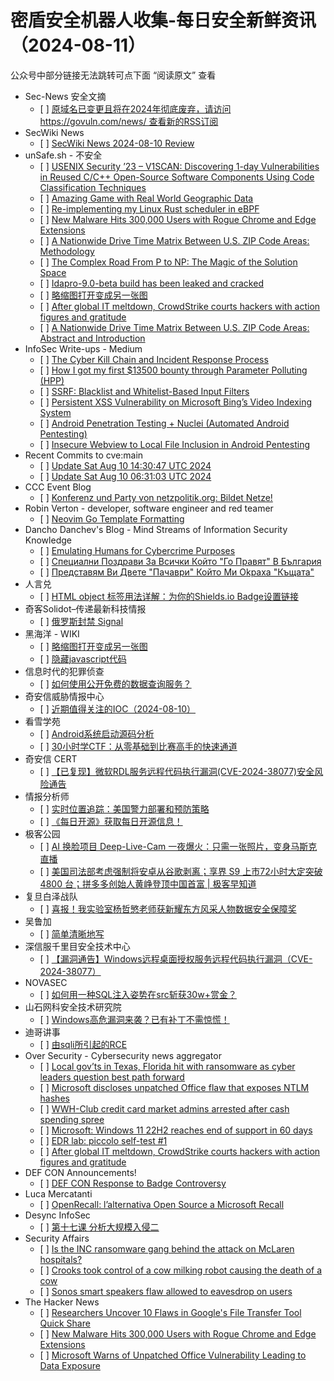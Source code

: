 <h1>密盾安全机器人收集-每日安全新鲜资讯（2024-08-11）</h1>

<p>公众号中部分链接无法跳转可点下面 “阅读原文” 查看</p>

<ul>
<li>Sec-News 安全文摘
<ul>
<li>[ ] <a href="https://govuln.com/news/url/x8dB">原域名已变更且将在2024年彻底废弃，请访问 https://govuln.com/news/ 查看新的RSS订阅</a></li>
</ul></li>
<li>SecWiki News
<ul>
<li>[ ] <a href="http://www.sec-wiki.com/?2024-08-10">SecWiki News 2024-08-10 Review</a></li>
</ul></li>
<li>unSafe.sh - 不安全
<ul>
<li>[ ] <a href="https://buaq.net/go-255397.html">USENIX Security ’23 – V1SCAN: Discovering 1-day Vulnerabilities in Reused C/C++ Open-Source Software Components Using Code Classification Techniques</a></li>
<li>[ ] <a href="https://buaq.net/go-255377.html">Amazing Game with Real World Geographic Data</a></li>
<li>[ ] <a href="https://buaq.net/go-255379.html">Re-implementing my Linux Rust scheduler in eBPF</a></li>
<li>[ ] <a href="https://buaq.net/go-255372.html">New Malware Hits 300,000 Users with Rogue Chrome and Edge Extensions</a></li>
<li>[ ] <a href="https://buaq.net/go-255386.html">A Nationwide Drive Time Matrix Between U.S. ZIP Code Areas: Methodology</a></li>
<li>[ ] <a href="https://buaq.net/go-255385.html">The Complex Road From P to NP: The Magic of the Solution Space</a></li>
<li>[ ] <a href="https://buaq.net/go-255371.html">Idapro-9.0-beta build has been leaked and cracked</a></li>
<li>[ ] <a href="https://buaq.net/go-255354.html">略缩图打开变成另一张图</a></li>
<li>[ ] <a href="https://buaq.net/go-255359.html">After global IT meltdown, CrowdStrike courts hackers with action figures and gratitude</a></li>
<li>[ ] <a href="https://buaq.net/go-255387.html">A Nationwide Drive Time Matrix Between U.S. ZIP Code Areas: Abstract and Introduction</a></li>
</ul></li>
<li>InfoSec Write-ups - Medium
<ul>
<li>[ ] <a href="https://infosecwriteups.com/the-crucial-link-between-the-cyber-kill-chain-and-incident-handling-process-8c3288b8392f?source=rss----7b722bfd1b8d---4">The Cyber Kill Chain and Incident Response Process</a></li>
<li>[ ] <a href="https://infosecwriteups.com/how-i-got-my-first-13500-bounty-through-parameter-polluting-hpp-179666b8e8bb?source=rss----7b722bfd1b8d---4">How I got my first $13500 bounty through Parameter Polluting (HPP)</a></li>
<li>[ ] <a href="https://infosecwriteups.com/ssrf-blacklist-and-whitelist-based-input-filters-1c602b872731?source=rss----7b722bfd1b8d---4">SSRF: Blacklist and Whitelist-Based Input Filters</a></li>
<li>[ ] <a href="https://infosecwriteups.com/persistent-xss-vulnerability-on-microsoft-bings-video-indexing-system-a46db992ac7b?source=rss----7b722bfd1b8d---4">Persistent XSS Vulnerability on Microsoft Bing’s Video Indexing System</a></li>
<li>[ ] <a href="https://infosecwriteups.com/android-penetration-testing-nuclei-automated-android-pentesting-d03636140f13?source=rss----7b722bfd1b8d---4">Android Penetration Testing + Nuclei (Automated Android Pentesting)</a></li>
<li>[ ] <a href="https://infosecwriteups.com/insecure-webview-to-local-file-inclusion-in-android-pentesting-f1581e3b730b?source=rss----7b722bfd1b8d---4">Insecure Webview to Local File Inclusion in Android Pentesting</a></li>
</ul></li>
<li>Recent Commits to cve:main
<ul>
<li>[ ] <a href="https://github.com/trickest/cve/commit/8ae34c9ec59bd33e610e78b472cc10087a124024">Update Sat Aug 10 14:30:47 UTC 2024</a></li>
<li>[ ] <a href="https://github.com/trickest/cve/commit/234ec9b455efb8f55ef5dc0f47d48b5ed270cd70">Update Sat Aug 10 06:31:03 UTC 2024</a></li>
</ul></li>
<li>CCC Event Blog
<ul>
<li>[ ] <a href="https://events.ccc.de/2024/08/10/netpolitik-geburtstagskonferenz/">Konferenz und Party von netzpolitik.org: Bildet Netze!</a></li>
</ul></li>
<li>Robin Verton - developer, software engineer and red teamer
<ul>
<li>[ ] <a href="https://robinverton.de/til/neovim-go-template-formatting/">Neovim Go Template Formatting</a></li>
</ul></li>
<li>Dancho Danchev's Blog - Mind Streams of Information Security Knowledge
<ul>
<li>[ ] <a href="https://ddanchev.blogspot.com/2024/08/emulating-humans-for-cybercrime-purposes.html">Emulating Humans for Cybercrime Purposes</a></li>
<li>[ ] <a href="https://ddanchev.blogspot.com/2024/06/blog-post.html">Специални Поздрави За Всички Който "Го Правят" В България</a></li>
<li>[ ] <a href="https://ddanchev.blogspot.com/2024/06/k.html">Представям Ви Двете "Пачаври" Който Ми Оkраха "Къщата"</a></li>
</ul></li>
<li>人言兑
<ul>
<li>[ ] <a href="https://blog.axiaoxin.com/post/html-object-badge-click-link/">HTML object 标签用法详解：为你的Shields.io Badge设置链接</a></li>
</ul></li>
<li>奇客Solidot–传递最新科技情报
<ul>
<li>[ ] <a href="https://www.solidot.org/story?sid=78939">俄罗斯封禁 Signal</a></li>
</ul></li>
<li>黑海洋 - WIKI
<ul>
<li>[ ] <a href="https://www.upx8.com/4258">略缩图打开变成另一张图</a></li>
<li>[ ] <a href="https://www.upx8.com/4255">隐藏javascript代码</a></li>
</ul></li>
<li>信息时代的犯罪侦查
<ul>
<li>[ ] <a href="https://mp.weixin.qq.com/s?__biz=MzAxNTA4NDAwOQ==&mid=2650736969&idx=1&sn=9099bc274f94cd5bee7d969755dfdeb3&chksm=8382d9cfb4f550d94fb2325a50a2a21f0860ffc5163f2b42b2f3af0581ccb03c369d58b8a43c&scene=58&subscene=0#rd">如何使用公开免费的数据查询服务？</a></li>
</ul></li>
<li>奇安信威胁情报中心
<ul>
<li>[ ] <a href="https://mp.weixin.qq.com/s?__biz=MzI2MDc2MDA4OA==&mid=2247511491&idx=1&sn=0f46f00f282e475ceb08083e47847816&chksm=ea665ab4dd11d3a2c59eb08436ecf1ada4d9188ee4677b145b733f45987b81bf8f43a62b5fd0&scene=58&subscene=0#rd">近期值得关注的IOC（2024-08-10）</a></li>
</ul></li>
<li>看雪学苑
<ul>
<li>[ ] <a href="https://mp.weixin.qq.com/s?__biz=MjM5NTc2MDYxMw==&mid=2458567423&idx=1&sn=4cc6b0e2a8e1acf244ee6567e07edae3&chksm=b18df27586fa7b63f5361222ea2c3391c63f55587196d39ae609dc00cf7acf1328266885d243&scene=58&subscene=0#rd">Android系统启动源码分析</a></li>
<li>[ ] <a href="https://mp.weixin.qq.com/s?__biz=MjM5NTc2MDYxMw==&mid=2458567423&idx=2&sn=1398ef8e17f3058cb01053ae64939d4d&chksm=b18df27586fa7b6310dc9df151f9742be3e2d40b5140d2062185627328c084c15c54326140a5&scene=58&subscene=0#rd">30小时学CTF：从零基础到比赛高手的快速通道</a></li>
</ul></li>
<li>奇安信 CERT
<ul>
<li>[ ] <a href="https://mp.weixin.qq.com/s?__biz=MzU5NDgxODU1MQ==&mid=2247501882&idx=1&sn=660d306b48b28c05d58892ce2a5252eb&chksm=fe79eca2c90e65b4abe2902b0c59f36b45e1df15f162e231deb0a92c25c741a4d6515c38857c&scene=58&subscene=0#rd">【已复现】微软RDL服务远程代码执行漏洞(CVE-2024-38077)安全风险通告</a></li>
</ul></li>
<li>情报分析师
<ul>
<li>[ ] <a href="https://mp.weixin.qq.com/s?__biz=MzA3Mjc1MTkwOA==&mid=2650553927&idx=1&sn=787c0573c0d95eaa82e2e0ca786546f1&chksm=8711100cb066991a7efed9c7c6cfe92d0c44bc19a9b01d1602ba1df4396b8cc81ba6dd5dc5df&scene=58&subscene=0#rd">实时位置追踪：美国警力部署和预防策略</a></li>
<li>[ ] <a href="https://mp.weixin.qq.com/s?__biz=MzA3Mjc1MTkwOA==&mid=2650553927&idx=2&sn=e8ae03d62d7b4aea18816d6e2686b445&chksm=8711100cb066991a27feb1df841376fcf9d6df771a754cdfd50428d7508d7c1f58cae51e1d7c&scene=58&subscene=0#rd">《每日开源》获取每日开源信息！</a></li>
</ul></li>
<li>极客公园
<ul>
<li>[ ] <a href="https://mp.weixin.qq.com/s?__biz=MTMwNDMwODQ0MQ==&mid=2653051261&idx=1&sn=0cd9d4012bc29990f62ba52292cb5d01&chksm=7e5724cb4920adddabd309d03ff54d9365712a4787113b4309011fde56866426d1b7e82cc557&scene=58&subscene=0#rd">AI 换脸项目 Deep-Live-Cam 一夜爆火：只需一张照片，变身马斯克直播</a></li>
<li>[ ] <a href="https://mp.weixin.qq.com/s?__biz=MTMwNDMwODQ0MQ==&mid=2653051238&idx=1&sn=8924515d436a13254500963007dfab56&chksm=7e5724d04920adc693ef96c6cc55486892e48189757aa5a6ed029b0770b3f05e7ee73a958131&scene=58&subscene=0#rd">美国司法部考虑强制将安卓从谷歌剥离；享界 S9 上市72小时大定突破 4800 台；拼多多创始人黄峥登顶中国首富 | 极客早知道</a></li>
</ul></li>
<li>复旦白泽战队
<ul>
<li>[ ] <a href="https://mp.weixin.qq.com/s?__biz=MzU4NzUxOTI0OQ==&mid=2247490668&idx=1&sn=e90ba6a16c9a641be966d8d45cecedb3&chksm=fdeb9812ca9c11049fee8cae461a61602cdb5abfccabf55c0c8f2905a6d226af721056871f53&scene=58&subscene=0#rd">喜报！我实验室杨哲慜老师获新耀东方风采人物数据安全保障奖</a></li>
</ul></li>
<li>吴鲁加
<ul>
<li>[ ] <a href="https://mp.weixin.qq.com/s?__biz=Mzg5NDY4ODM1MA==&mid=2247484785&idx=1&sn=a1a7b3acac8790fcdbe303cd9568ba86&chksm=c01a8840f76d0156daadaf8f49ad7206f052420235cb0e9a7c1b5fffd24644e6bee58bb9494b&scene=58&subscene=0#rd">简单清晰地写</a></li>
</ul></li>
<li>深信服千里目安全技术中心
<ul>
<li>[ ] <a href="https://mp.weixin.qq.com/s?__biz=Mzg2NjgzNjA5NQ==&mid=2247523548&idx=1&sn=c149459c0442ce7a37100add75a54a21&chksm=ce4617ccf9319eda8e6b415f81656613fba1600bfb535cc434a11a709ae97d25a1f5975fd7d2&scene=58&subscene=0#rd">【漏洞通告】Windows远程桌面授权服务远程代码执行漏洞（CVE-2024-38077）</a></li>
</ul></li>
<li>NOVASEC
<ul>
<li>[ ] <a href="https://mp.weixin.qq.com/s?__biz=MzUzODU3ODA0MA==&mid=2247489666&idx=1&sn=622b122238bf9758f27a7c5c66be6864&chksm=fad4c595cda34c838b2eb1e1a46389c241f0f0f54fffaa8d34baebf62950e85d7504ed8d615b&scene=58&subscene=0#rd">如何用一种SQL注入姿势在src斩获30w+赏金？</a></li>
</ul></li>
<li>山石网科安全技术研究院
<ul>
<li>[ ] <a href="https://mp.weixin.qq.com/s?__biz=MzUzMDUxNTE1Mw==&mid=2247507418&idx=1&sn=da776c2f8240abafa5a269743b0deeec&chksm=fa520864cd25817216f28ff61b81ac5b9477849715e27a45a49f27279812b3afdf958ef45cc1&scene=58&subscene=0#rd">Windows高危漏洞来袭？已有补丁不需惊慌！</a></li>
</ul></li>
<li>迪哥讲事
<ul>
<li>[ ] <a href="https://mp.weixin.qq.com/s?__biz=MzIzMTIzNTM0MA==&mid=2247495493&idx=1&sn=d7f020920c94600cbf7bf7eaa6979657&chksm=e8a5e526dfd26c300839ee00ce8a690e7b309662cbbf86148892802b1ff61f5009ba95d5840e&scene=58&subscene=0#rd">由sqli所引起的RCE</a></li>
</ul></li>
<li>Over Security - Cybersecurity news aggregator
<ul>
<li>[ ] <a href="https://therecord.media/texas-florida-local-governments-ransomware-neuberger-nakasone-white-house">Local gov’ts in Texas, Florida hit with ransomware as cyber leaders question best path forward</a></li>
<li>[ ] <a href="https://www.bleepingcomputer.com/news/security/microsoft-discloses-unpatched-office-flaw-that-exposes-ntlm-hashes/">Microsoft discloses unpatched Office flaw that exposes NTLM hashes</a></li>
<li>[ ] <a href="https://www.bleepingcomputer.com/news/legal/wwh-club-credit-card-market-admins-arrested-after-cash-spending-spree/">WWH-Club credit card market admins arrested after cash spending spree</a></li>
<li>[ ] <a href="https://www.bleepingcomputer.com/news/microsoft/microsoft-windows-11-22h2-reaches-end-of-support-in-60-days/">Microsoft: Windows 11 22H2 reaches end of support in 60 days</a></li>
<li>[ ] <a href="https://roccosicilia.com/2024/08/10/edr-lab-piccolo-self-test-1/">EDR lab: piccolo self-test #1</a></li>
<li>[ ] <a href="https://techcrunch.com/2024/08/10/after-global-it-meltdown-crowdstrike-courts-hackers-with-action-figures-and-gratitude/">After global IT meltdown, CrowdStrike courts hackers with action figures and gratitude</a></li>
</ul></li>
<li>DEF CON Announcements!
<ul>
<li>[ ] <a href="https://defcon.org/html/links/dc-news.html#badge-dev-statement">DEF CON Response to Badge Controversy</a></li>
</ul></li>
<li>Luca Mercatanti
<ul>
<li>[ ] <a href="https://luca-mercatanti.com/openrecall-lalternativa-open-source-a-microsoft-recall/?utm_source=rss&utm_medium=rss&utm_campaign=openrecall-lalternativa-open-source-a-microsoft-recall">OpenRecall: l’alternativa Open Source a Microsoft Recall</a></li>
</ul></li>
<li>Desync InfoSec
<ul>
<li>[ ] <a href="https://mp.weixin.qq.com/s?__biz=MzkzMDE3ODc1Mw==&mid=2247488253&idx=1&sn=8f48cf36f3976353ee1c97240183900d&chksm=c27f6153f508e84521218b140c24be061398e1207477ee2c658b2dbc4522504bed42bce45e68&scene=58&subscene=0#rd">第十七课 分析大规模入侵二</a></li>
</ul></li>
<li>Security Affairs
<ul>
<li>[ ] <a href="https://securityaffairs.com/166851/cyber-crime/mclaren-hospitals-attack.html">Is the INC ransomware gang behind the attack on McLaren hospitals?</a></li>
<li>[ ] <a href="https://securityaffairs.com/166839/cyber-crime/cow-milking-robot-hacked.html">Crooks took control of a cow milking robot causing the death of a cow</a></li>
<li>[ ] <a href="https://securityaffairs.com/166823/hacking/sonos-smart-speakers-flaw.html">Sonos smart speakers flaw allowed to eavesdrop on users</a></li>
</ul></li>
<li>The Hacker News
<ul>
<li>[ ] <a href="https://thehackernews.com/2024/08/researchers-uncover-10-flaws-in-googles.html">Researchers Uncover 10 Flaws in Google's File Transfer Tool Quick Share</a></li>
<li>[ ] <a href="https://thehackernews.com/2024/08/new-malware-hits-300000-users-with.html">New Malware Hits 300,000 Users with Rogue Chrome and Edge Extensions</a></li>
<li>[ ] <a href="https://thehackernews.com/2024/08/microsoft-warns-of-unpatched-office.html">Microsoft Warns of Unpatched Office Vulnerability Leading to Data Exposure</a></li>
</ul></li>
</ul>
